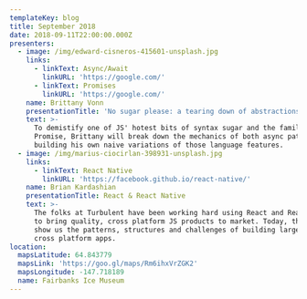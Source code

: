 ```yaml
---
templateKey: blog
title: September 2018
date: 2018-09-11T22:00:00.000Z
presenters:
  - image: /img/edward-cisneros-415601-unsplash.jpg
    links:
      - linkText: Async/Await
        linkURL: 'https://google.com/'
      - linkText: Promises
        linkURL: 'https://google.com/'
    name: Brittany Vonn
    presentationTitle: 'No sugar please: a tearing down of abstractions'
    text: >-
      To demistify one of JS' hotest bits of syntax sugar and the familiar
      Promise, Brittany will break down the mechanics of both async patterns by
      building his own naive variations of those language features.
  - image: /img/marius-ciocirlan-398931-unsplash.jpg
    links:
      - linkText: React Native
        linkURL: 'https://facebook.github.io/react-native/'
    name: Brian Kardashian
    presentationTitle: React & React Native
    text: >-
      The folks at Turbulent have been working hard using React and React-Native
      to bring quality, cross platform JS products to market. Today, they will
      show us the patterns, structures and challenges of building large scale
      cross platform apps.
location:
  mapsLatitude: 64.843779
  mapsLink: 'https://goo.gl/maps/Rm6ihxVrZGK2'
  mapsLongitude: -147.718189
  name: Fairbanks Ice Museum
---
```



